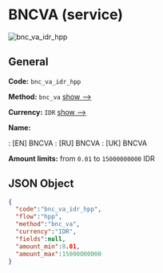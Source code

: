 
# BNCVA (service) 
![bnc_va_idr_hpp](https://static.openfintech.io/payment_methods/bnc_va_idr_hpp/logo.svg?w=400&c=v0.59.26#w200)  

## General 
 
**Code:** `bnc_va_idr_hpp` 
 
**Method:** `bnc_va` 
 [show -->](/payment-methods/bnc_va/) 
 
**Currency:** `IDR` [show -->](/currencies/IDR/) 
 
**Name:** 
 
:	[EN] BNCVA 
:	[RU] BNCVA 
:	[UK] BNCVA 
 
**Amount limits:** from `0.01` to `15000000000` IDR 

## JSON Object 

```json
{
  "code":"bnc_va_idr_hpp",
  "flow":"hpp",
  "method":"bnc_va",
  "currency":"IDR",
  "fields":null,
  "amount_min":0.01,
  "amount_max":15000000000
}
```  
